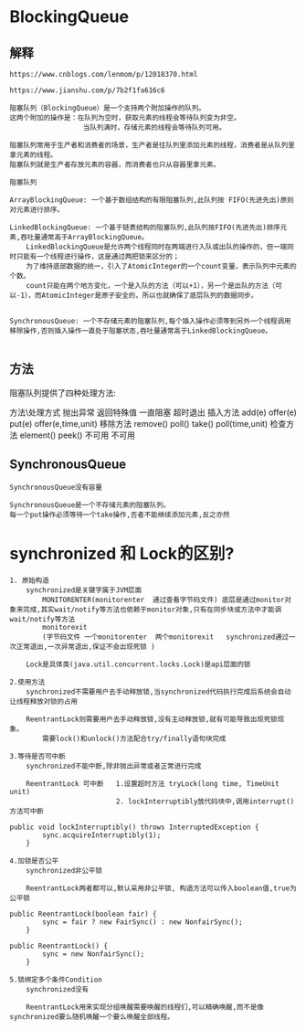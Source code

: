 # BlockingQueue

## 解释
~~~
https://www.cnblogs.com/lenmom/p/12018370.html

https://www.jianshu.com/p/7b2f1fa616c6

阻塞队列（BlockingQueue）是一个支持两个附加操作的队列。
这两个附加的操作是：在队列为空时，获取元素的线程会等待队列变为非空。
                  当队列满时，存储元素的线程会等待队列可用。

阻塞队列常用于生产者和消费者的场景，生产者是往队列里添加元素的线程，消费者是从队列里拿元素的线程。
阻塞队列就是生产者存放元素的容器，而消费者也只从容器里拿元素。
~~~

~~~
阻塞队列

ArrayBlockingQueue: 一个基于数组结构的有限阻塞队列,此队列按 FIFO(先进先出)原则对元素进行排序。

LinkedBlockingQueue: 一个基于链表结构的阻塞队列,此队列按FIFO(先进先出)排序元素,吞吐量通常高于ArrayBlockingQueue。
    LinkedBlockingQueue是允许两个线程同时在两端进行入队或出队的操作的，但一端同时只能有一个线程进行操作，这是通过两把锁来区分的；
    为了维持底部数据的统一，引入了AtomicInteger的一个count变量，表示队列中元素的个数。
    count只能在两个地方变化，一个是入队的方法（可以+1），另一个是出队的方法（可以-1），而AtomicInteger是原子安全的，所以也就确保了底层队列的数据同步。 

    
SynchronousQueue: 一个不存储元素的阻塞队列,每个插入操作必须等到另外一个线程调用移除操作,否则插入操作一直处于阻塞状态,吞吐量通常高于LinkedBlockingQueue。
    
~~~

##  方法
阻塞队列提供了四种处理方法:

方法\处理方式  抛出异常      返回特殊值       一直阻塞      超时退出
插入方法      add(e)        offer(e)         put(e)    offer(e,time,unit)
移除方法     remove()       poll()           take()    poll(time,unit)
检查方法    element()       peek()           不可用     不可用

## SynchronousQueue
~~~
SynchronousQueue没有容量

SynchronousQueue是一个不存储元素的阻塞队列。
每一个put操作必须等待一个take操作,否者不能继续添加元素,反之亦然

~~~

# synchronized 和 Lock的区别?
~~~
1. 原始构造
    synchronized是关键字属于JVM层面
        MONITORENTER(monitorenter  通过查看字节码文件) 底层是通过monitor对象来完成,其实wait/notify等方法也依赖于monitor对象,只有在同步块或方法中才能调wait/notify等方法
        monitorexit
        (字节码文件 一个monitorenter  两个monitorexit   synchronized通过一次正常退出,一次异常退出,保证不会出现死锁 )

    Lock是具体类(java.util.concurrent.locks.Lock)是api层面的锁
 
2.使用方法
    synchronized不需要用户去手动释放锁,当synchronized代码执行完成后系统会自动让线程释放对锁的占用

    ReentrantLock则需要用户去手动释放锁,没有主动释放锁,就有可能导致出现死锁现象。
        需要lock()和unlock()方法配合try/finally语句块完成

3.等待是否可中断
    synchronized不能中断,除非抛出异常或者正常进行完成

    ReentrantLock 可中断   1.设置超时方法 tryLock(long time, TimeUnit unit)
                          2. lockInterruptibly放代码块中,调用interrupt()方法可中断

public void lockInterruptibly() throws InterruptedException {
        sync.acquireInterruptibly(1);
    }

4.加锁是否公平
    synchronized非公平锁

    ReentrantLock两者都可以,默认采用非公平锁, 构造方法可以传入boolean值,true为公平锁

public ReentrantLock(boolean fair) {
        sync = fair ? new FairSync() : new NonfairSync();
    }

public ReentrantLock() {
        sync = new NonfairSync();
    }

5.锁绑定多个条件Condition
    synchronized没有

    ReentrantLock用来实现分组唤醒需要唤醒的线程们,可以精确唤醒,而不是像synchronized要么随机唤醒一个要么唤醒全部线程。
~~~
